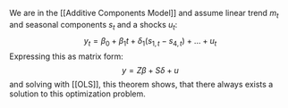 We are in the [[Additive Components Model]] and assume linear trend $m_{t}$ and seasonal components $s_{t}$ and a shocks $u_{t}$:
$$
y_{t } = \beta_{0}+\beta_{1}t+ \delta_{1}(s_{1,t}-s_{4,t})+\dots+u_{t}
$$
Expressing this as matrix form:
$$
y = Z\beta+S\delta+u
$$
and solving with [[OLS]], this theorem shows, that there always exists a solution to this optimization problem.